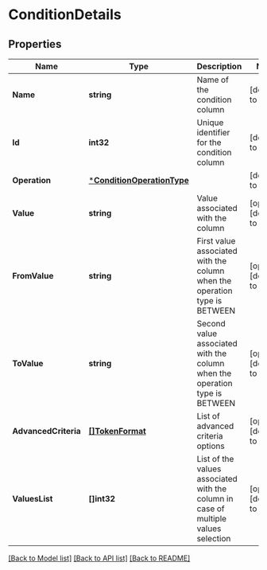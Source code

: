 # ConditionDetails

## Properties
Name | Type | Description | Notes
------------ | ------------- | ------------- | -------------
**Name** | **string** | Name of the condition column | [default to null]
**Id** | **int32** | Unique identifier for the condition column | [default to null]
**Operation** | [***ConditionOperationType**](ConditionOperationType.md) |  | [default to null]
**Value** | **string** | Value associated with the column | [optional] [default to null]
**FromValue** | **string** | First value associated with the column when the operation type is BETWEEN | [optional] [default to null]
**ToValue** | **string** | Second value associated with the column when the operation type is BETWEEN | [optional] [default to null]
**AdvancedCriteria** | [**[]TokenFormat**](TokenFormat.md) | List of advanced criteria options | [optional] [default to null]
**ValuesList** | **[]int32** | List of the values associated with the column in case of multiple values selection | [optional] [default to null]

[[Back to Model list]](../README.md#documentation-for-models) [[Back to API list]](../README.md#documentation-for-api-endpoints) [[Back to README]](../README.md)

